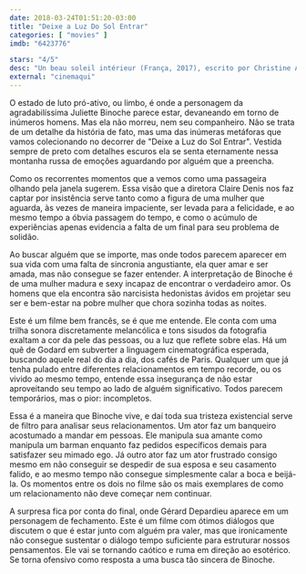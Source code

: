 ```yaml
---
date: 2018-03-24T01:51:20-03:00
title: "Deixe a Luz Do Sol Entrar"
categories: [ "movies" ]
imdb: "6423776"

stars: "4/5"
desc: "Un beau soleil intérieur (França, 2017), escrito por Christine Angot, Claire Denis , dirigido por Claire Denis, com Juliette Binoche, Xavier Beauvois, Philippe Katerine. Crítica escrita para o site CinemAqui."
external: "cinemaqui"
---
```

O estado de luto pró-ativo, ou limbo, é onde a personagem da agradabilíssima Juliette Binoche parece estar, devaneando em torno de inúmeros homens. Mas ela não morreu, nem seu companheiro. Não se trata de um detalhe da história de fato, mas uma das inúmeras metáforas que vamos colecionando no decorrer de "Deixe a Luz do Sol Entrar". Vestida sempre de preto com detalhes escuros ela se senta eternamente nessa montanha russa de emoções aguardando por alguém que a preencha.

Como os recorrentes momentos que a vemos como uma passageira olhando pela janela sugerem. Essa visão que a diretora Claire Denis nos faz captar por insistência serve tanto como a figura de uma mulher que aguarda, às vezes de maneira impaciente, ser levada para a felicidade, e ao mesmo tempo a óbvia passagem do tempo, e como o acúmulo de experiências apenas evidencia a falta de um final para seu problema de solidão.

Ao buscar alguém que se importe, mas onde todos parecem aparecer em sua vida com uma falta de sincronia angustiante, ela quer amar e ser amada, mas não consegue se fazer entender. A interpretação de Binoche é de uma mulher madura e sexy incapaz de encontrar o verdadeiro amor. Os homens que ela encontra são narcisista hedonistas ávidos em projetar seu ser e bem-estar na pobre mulher que chora sozinha todas as noites.

Este é um filme bem francês, se é que me entende. Ele conta com uma trilha sonora discretamente melancólica e tons sisudos da fotografia exaltam a cor da pele das pessoas, ou a luz que reflete sobre elas. Há um quê de Godard em subverter a linguagem cinematográfica esperada, buscando aquele real do dia a dia, dos cafés de Paris. Qualquer um que já tenha pulado entre diferentes relacionamentos em tempo recorde, ou os vivido ao mesmo tempo, entende essa insegurança de não estar aproveitando seu tempo ao lado de alguém significativo. Todos parecem temporários, mas o pior: incompletos.

Essa é a maneira que Binoche vive, e daí toda sua tristeza existencial serve de filtro para analisar seus relacionamentos. Um ator faz um banqueiro acostumado a mandar em pessoas. Ele manipula sua amante como manipula um barman enquanto faz pedidos específicos demais para satisfazer seu mimado ego. Já outro ator faz um ator frustrado consigo mesmo em não conseguir se despedir de sua esposa e seu casamento falido, e ao mesmo tempo não consegue simplesmente calar a boca e beijá-la. Os momentos entre os dois no filme são os mais exemplares de como um relacionamento não deve começar nem continuar.

A surpresa fica por conta do final, onde Gérard Depardieu aparece em um personagem de fechamento. Este é um filme com ótimos diálogos que discutem o que é estar junto com alguém pra valer, mas que ironicamente não consegue sustentar o diálogo tempo suficiente para estruturar nossos pensamentos. Ele vai se tornando caótico e ruma em direção ao esotérico. Se torna ofensivo como resposta a uma busca tão sincera de Binoche.

